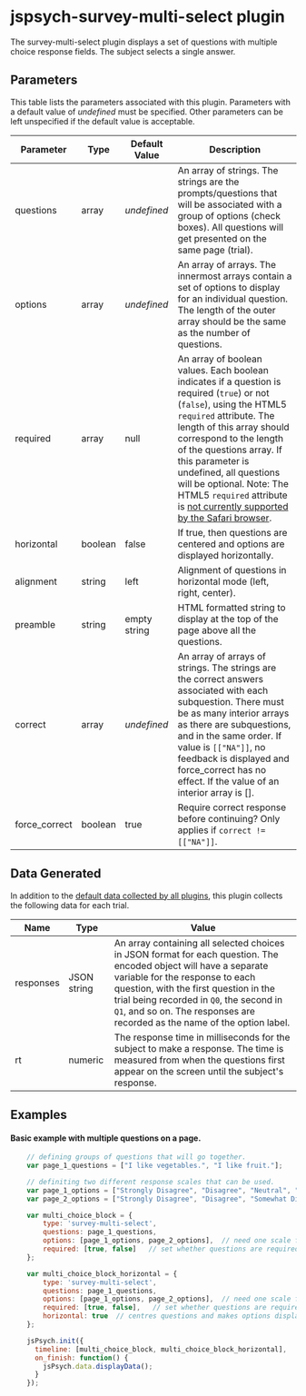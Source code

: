# jspsych-survey-multi-select plugin

The survey-multi-select plugin displays a set of questions with multiple choice response fields. The subject selects a single answer.

## Parameters

This table lists the parameters associated with this plugin. Parameters with a default value of *undefined* must be specified. Other parameters can be left unspecified if the default value is acceptable.

Parameter | Type | Default Value | Description
----------|------|---------------|------------
questions | array | *undefined* | An array of strings. The strings are the prompts/questions that will be associated with a group of options (check boxes). All questions will get presented on the same page (trial).
options | array |  *undefined* | An array of arrays. The innermost arrays contain a set of options to display for an individual question. The length of the outer array should be the same as the number of questions.
required | array | null | An array of boolean values. Each boolean indicates if a question is required (`true`) or not (`false`), using the HTML5 `required` attribute. The length of this array should correspond to the length of the questions array. If this parameter is undefined, all questions will be optional. Note: The HTML5 `required` attribute is [not currently supported by the Safari browser][1].
horizontal | boolean | false | If true, then questions are centered and options are displayed horizontally.
alignment | string | left | Alignment of questions in horizontal mode (left, right, center).
preamble | string | empty string | HTML formatted string to display at the top of the page above all the questions. 
correct | array | *undefined* | An array of arrays of strings. The strings are the correct answers associated with each subquestion. There must be as many interior arrays as there are subquestions, and in the same order. If value is `[["NA"]]`, no feedback is displayed and force_correct has no effect. If the value of an interior array is []. 
force_correct | boolean | true | Require correct response before continuing? Only applies if `correct != [["NA"]]`.

[1]: https://developer.mozilla.org/en-US/docs/Web/HTML/Element/input#Browser_compatibility

## Data Generated

In addition to the [default data collected by all plugins](overview#datacollectedbyplugins), this plugin collects the following data for each trial.

Name | Type | Value
-----|------|------
responses | JSON string | An array containing all selected choices in JSON format for each question. The encoded object will have a separate variable for the response to each question, with the first question in the trial being recorded in `Q0`, the second in `Q1`, and so on. The responses are recorded as the name of the option label.
rt | numeric | The response time in milliseconds for the subject to make a response. The time is measured from when the questions first appear on the screen until the subject's response.

## Examples

#### Basic example with multiple questions on a page.

```javascript
    // defining groups of questions that will go together.
    var page_1_questions = ["I like vegetables.", "I like fruit."];

    // definiting two different response scales that can be used.
    var page_1_options = ["Strongly Disagree", "Disagree", "Neutral", "Agree", "Strongly Agree"];
    var page_2_options = ["Strongly Disagree", "Disagree", "Somewhat Disagree", "Neural", "Somewhat Agree", "Agree", "Strongly Agree"];

    var multi_choice_block = {
        type: 'survey-multi-select',
        questions: page_1_questions,
        options: [page_1_options, page_2_options],  // need one scale for every question on a page
        required: [true, false]   // set whether questions are required
    };

    var multi_choice_block_horizontal = {
        type: 'survey-multi-select',
        questions: page_1_questions,
        options: [page_1_options, page_2_options],  // need one scale for every question on a page
        required: [true, false],   // set whether questions are required
        horizontal: true  // centres questions and makes options display horizontally
    };

    jsPsych.init({
      timeline: [multi_choice_block, multi_choice_block_horizontal],
      on_finish: function() {
        jsPsych.data.displayData();
      }
    });
```
